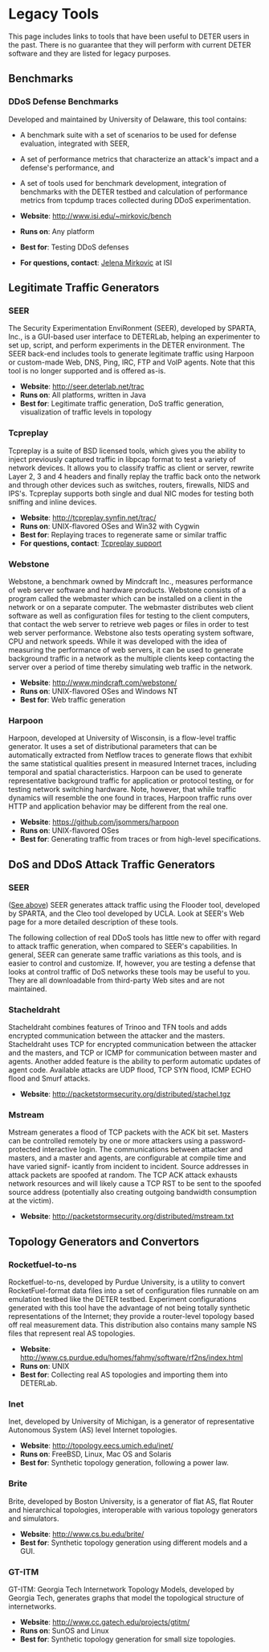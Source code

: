 # Legacy Tools

This page includes links to tools that have been useful to DETER users in the past. There is no guarantee that they will perform with current DETER software and they are listed for legacy purposes.

## Benchmarks

### DDoS Defense Benchmarks

Developed and maintained by University of Delaware, this tool contains:

* A benchmark suite with a set of scenarios to be used for defense evaluation, integrated with SEER,
* A set of performance metrics that characterize an attack's impact and a defense's performance, and
* A set of tools used for benchmark development, integration of benchmarks with the DETER testbed and calculation of performance metrics from tcpdump traces collected during DDoS experimentation.

* **Website**: <http://www.isi.edu/~mirkovic/bench> 
* **Runs on**: Any platform 
* **Best for**: Testing DDoS defenses 
* **For questions, contact**: <a href="mailto:sunshine@isi.edu">Jelena Mirkovic</a> at ISI

## Legitimate Traffic Generators

### <a name="seer"></a>SEER
The Security Experimentation EnviRonment (SEER), developed by SPARTA, Inc., is a GUI-based user interface to DETERLab, helping an experimenter to set up, script, and perform experiments in the DETER environment. The SEER back-end includes tools to generate legitimate traffic using Harpoon or custom-made Web, DNS, Ping, IRC, FTP and VoIP agents. Note that this tool is no longer supported and is offered as-is.

* **Website**: <http://seer.deterlab.net/trac> 
* **Runs on**: All platforms, written in Java 
* **Best for**: Legitimate traffic generation, DoS traffic generation, visualization of traffic levels in topology

### Tcpreplay
Tcpreplay is a suite of BSD licensed tools, which gives you the ability to inject previously captured traffic in libpcap format to test a variety of network devices. It allows you to classify traffic as client or server, rewrite Layer 2, 3 and 4 headers and finally replay the traffic back onto the network and through other devices such as switches, routers, firewalls, NIDS and IPS's. Tcpreplay supports both single and dual NIC modes for testing both sniffing and inline devices. 

* **Website**: <http://tcpreplay.synfin.net/trac/> 
* **Runs on**: UNIX-flavored OSes and Win32 with Cygwin 
* **Best for**: Replaying traces to regenerate same or similar traffic 
* **For questions, contact**: <a href="http://tcpreplay.synfin.net/trac/wiki/Support">Tcpreplay support</a>

### Webstone
Webstone, a benchmark owned by Mindcraft Inc., measures performance of web server software and hardware products. Webstone consists of a program called the webmaster which can be installed on a client in the network or on a separate computer. The webmaster distributes web client software as well as configuration files for testing to the client computers, that contact the web server to retrieve web pages or files in order to test web server performance. Webstone also tests operating system software, CPU and network speeds. While it was developed with the idea of measuring the performance of web servers, it can be used to generate background traffic in a network as the multiple clients keep contacting the server over a period of time thereby simulating web traffic in the network.

* **Website**: <http://www.mindcraft.com/webstone/> 
* **Runs on**: UNIX-flavored OSes and Windows NT 
* **Best for**: Web traffic generation

### Harpoon
Harpoon, developed at University of Wisconsin, is a flow-level traffic generator. It uses a set of distributional parameters that can be automatically extracted from Netflow traces to generate flows that exhibit the same statistical qualities present in measured Internet traces, including temporal and spatial characteristics. Harpoon can be used to generate representative background traffic for application or protocol testing, or for testing network switching hardware. Note, however, that while traffic dynamics will resemble the one found in traces, Harpoon traffic runs over HTTP and application behavior may be different from the real one.

* **Website**: <https://github.com/jsommers/harpoon> 
* **Runs on**: UNIX-flavored OSes 
* **Best for**: Generating traffic from traces or from high-level specifications.

 
## DoS and DDoS Attack Traffic Generators

### SEER
(<a href="#seer">See above</a>) SEER generates attack traffic using the Flooder tool, developed by SPARTA, and the Cleo tool developed by UCLA. Look at SEER's Web page for a more detailed description of these tools.

The following collection of real DDoS tools has little new to offer with regard to attack traffic generation, when compared to SEER's capabilities. In general, SEER can generate same traffic variations as this tools, and is easier to control and customize. If, however, you are testing a defense that looks at control traffic of DoS networks these tools may be useful to you. They are all downloadable from third-party Web sites and are not maintained.

### Stacheldraht
Stacheldraht combines features of Trinoo and TFN tools and adds encrypted communication between the attacker and the masters. Stacheldraht uses TCP for encrypted communication between the attacker and the masters, and TCP or ICMP for communication between master and agents. Another added feature is the ability to perform automatic updates of agent code. Available attacks are UDP flood, TCP SYN flood, ICMP ECHO flood and Smurf attacks.

* **Website**: <http://packetstormsecurity.org/distributed/stachel.tgz>

### Mstream
Mstream generates a flood of TCP packets with the ACK bit set. Masters can be controlled remotely by one or more attackers using a password- protected interactive login. The communications between attacker and masters, and a master and agents, are configurable at compile time and have varied signif- icantly from incident to incident. Source addresses in attack packets are spoofed at random. The TCP ACK attack exhausts network resources and will likely cause a TCP RST to be sent to the spoofed source address (potentially also creating outgoing bandwidth consumption at the victim).

* **Website**: <http://packetstormsecurity.org/distributed/mstream.txt>

## Topology Generators and Convertors

### Rocketfuel-to-ns
Rocketfuel-to-ns, developed by Purdue University, is a utility to convert RocketFuel-format data files into a set of configuration files runnable on am emulation testbed like the DETER testbed. Experiment configurations generated with this tool have the advantage of not being totally synthetic representations of the Internet; they provide a router-level topology based off real measurement data. This distribution also contains many sample NS files that represent real AS topologies.

* **Website**: <http://www.cs.purdue.edu/homes/fahmy/software/rf2ns/index.html> 
* **Runs on**: UNIX 
* **Best for**: Collecting real AS topologies and importing them into DETERLab.

### Inet
Inet, developed by University of Michigan, is a generator of representative Autonomous System (AS) level Internet topologies.

* **Website**: <http://topology.eecs.umich.edu/inet/> 
* **Runs on**: FreeBSD, Linux, Mac OS and Solaris 
* **Best for**: Synthetic topology generation, following a power law.

### Brite
Brite, developed by Boston University, is a generator of flat AS, flat Router and hierarchical topologies, interoperable with various topology generators and simulators.

* **Website**: <http://www.cs.bu.edu/brite/> 
* **Best for**: Synthetic topology generation using different models and a GUI.

### GT-ITM
GT-ITM: Georgia Tech Internetwork Topology Models, developed by Georgia Tech, generates graphs that model the topological structure of internetworks.

* **Website**: <http://www.cc.gatech.edu/projects/gtitm/> 
* **Runs on**: SunOS and Linux
* **Best for**: Synthetic topology generation for small size topologies.